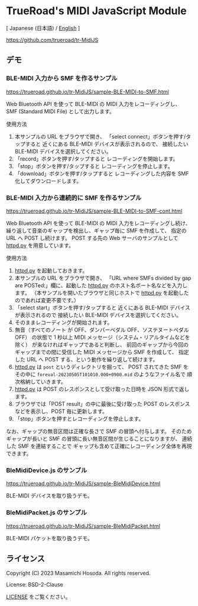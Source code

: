 <!-- -*- coding: utf-8 -*- -->
# TrueRoad's MIDI JavaScript Module

[ Japanese (日本語) / [English](./README.md) ]

https://github.com/trueroad/tr-MidiJS

## デモ

### BLE-MIDI 入力から SMF を作るサンプル

https://trueroad.github.io/tr-MidiJS/sample-BLE-MIDI-to-SMF.html

Web Bluetooth API を使って BLE-MIDI の MIDI 入力をレコーディングし、
SMF (Standard MIDI File) として出力します。

使用方法

1. 本サンプルの URL をブラウザで開き、
   「select connect」ボタンを押す/タップすると
   近くにある BLE-MIDI デバイスが表示されるので、
   接続したい BLE-MIDI デバイスを選択してください。
2. 「record」ボタンを押す/タップすると
   レコーディングを開始します。
3. 「stop」ボタンを押す/タップすると
   レコーディングを停止します。
4. 「download」ボタンを押す/タップすると
   レコーディングした内容を SMF 化してダウンロードします。

### BLE-MIDI 入力から連続的に SMF を作るサンプル

https://trueroad.github.io/tr-MidiJS/sample-BLE-MIDI-to-SMF-cont.html

Web Bluetooth API を使って BLE-MIDI の MIDI 入力をレコーディングし続け、
繰り返して音楽のギャップを検出し、ギャップ毎に SMF を作成して、
指定の URL へ POST し続けます。
POST する先の Web サーバのサンプルとして
[httpd.py](./httpd.py)
を用意しています。

使用方法

1. [httpd.py](./httpd.py) を起動しておきます。
2. 本サンプルの URL をブラウザで開き、
   「URL where SMFs divided by gap are POSTed:」欄に、起動した
   [httpd.py](./httpd.py) のホスト名ポート名などを入力します。
   （本サンプルを開いたブラウザと同じホストで
   [httpd.py](./httpd.py) を起動したのであれば変更不要です。）
3. 「select start」ボタンを押す/タップすると
   近くにある BLE-MIDI デバイスが表示されるので
   接続したい BLE-MIDI デバイスを選択してください。
4. そのままレコーディングが開始されます。
5. 無音（すべてのノート が OFF、ダンパーペダル OFF、ソステヌートペダル OFF）
   の状態で 1 秒以上 MIDI メッセージ（システム・リアルタイムなどを除く）
   が来なければギャップであると判断し、
   前回のギャップから今回のギャップまでの間に受信した
   MIDI メッセージから SMF を作成して、
   指定した URL へ POST する、という動作を繰り返して続けます。
6. [httpd.py](./httpd.py) は `post` というディレクトリを掘って、
   POST されてきた SMF をその中に
   `foreval-20230505T101010.000+0900.mid` のようなファイル名で
   順次格納していきます。
7. [httpd.py](./httpd.py) は
   POST のレスポンスとして受け取った日時を JSON 形式で返します。
8. ブラウザでは「POST result」の中に最後に受け取った
   POST のレスポンスなどを表示し、POST 毎に更新します。
9. 「stop」ボタンを押すとレコーディングを停止します。

なお、ギャップの無音区間は正確な長さで SMF の冒頭へ付与します。
そのためギャップが長いと SMF の冒頭に長い無音区間が生じることになりますが、
連続した SMF を連結することで
ギャップも含めて正確にレコーディング全体を再現できます。

### BleMidiDevice.js のサンプル

https://trueroad.github.io/tr-MidiJS/sample-BleMidiDevice.html

BLE-MIDI デバイスを取り扱うデモ。

### BleMidiPacket.js のサンプル

https://trueroad.github.io/tr-MidiJS/sample-BleMidiPacket.html

BLE-MIDI パケットを取り扱うデモ。

## ライセンス

Copyright (C) 2023 Masamichi Hosoda. All rights reserved.

License: BSD-2-Clause

[LICENSE](./LICENSE) をご覧ください。
